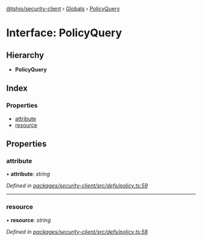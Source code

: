[@tshio/security-client](../README.md) › [Globals](../globals.md) › [PolicyQuery](policyquery.md)

# Interface: PolicyQuery

## Hierarchy

* **PolicyQuery**

## Index

### Properties

* [attribute](policyquery.md#markdown-header-attribute)
* [resource](policyquery.md#markdown-header-resource)

## Properties

###  attribute

• **attribute**: *string*

*Defined in [packages/security-client/src/defs/policy.ts:59](https://github.com/TheSoftwareHouse/rad-modules-tools/blob/afe5496/packages/security-client/src/defs/policy.ts#L59)*

___

###  resource

• **resource**: *string*

*Defined in [packages/security-client/src/defs/policy.ts:58](https://github.com/TheSoftwareHouse/rad-modules-tools/blob/afe5496/packages/security-client/src/defs/policy.ts#L58)*
